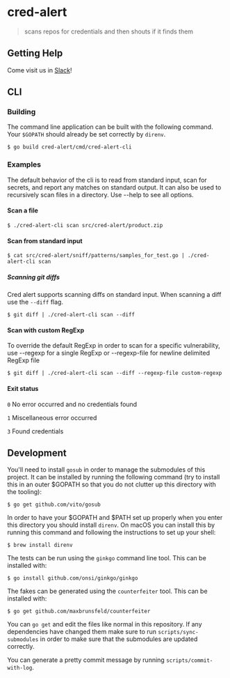 # cred-alert

> scans repos for credentials and then shouts if it finds them

## Getting Help

Come visit us in [Slack](https://pivotal.slack.com/messages/pcf-sec-enablement/)!

## CLI

### Building

The command line application can be built with the following command. Your
`$GOPATH` should already be set correctly by `direnv`.

    $ go build cred-alert/cmd/cred-alert-cli

### Examples

The default behavior of the cli is to read from standard input, scan for secrets, and report any
matches on standard output. It can also be used to recursively scan files in a directory.
Use --help to see all options.

#### Scan a file

    $ ./cred-alert-cli scan src/cred-alert/product.zip

#### Scan from standard input

    $ cat src/cred-alert/sniff/patterns/samples_for_test.go | ./cred-alert-cli scan

##### Scanning git diffs

Cred alert supports scanning diffs on standard input. When scanning a diff use the
`--diff` flag.

    $ git diff | ./cred-alert-cli scan --diff

#### Scan with custom RegExp

To override the default RegExp in order to scan for a specific vulnerability, use --regexp for a single RegExp or --regexp-file for newline delimited RegExp file

    $ git diff | ./cred-alert-cli scan --diff --regexp-file custom-regexp

#### Exit status

  `0` No error occurred and no credentials found

  `1` Miscellaneous error occurred

  `3` Found credentials

## Development

You'll need to install `gosub` in order to manage the submodules of this
project. It can be installed by running the following command (try to install
this in an outer $GOPATH so that you do not clutter up this directory with the
tooling):

    $ go get github.com/vito/gosub

In order to have your $GOPATH and $PATH set up properly when you enter this
directory you should install `direnv`. On macOS you can install this by running
this command and following the instructions to set up your shell:

    $ brew install direnv

The tests can be run using the `ginkgo` command line tool. This can be
installed with:

    $ go install github.com/onsi/ginkgo/ginkgo

The fakes can be generated using the `counterfeiter` tool. This can be
installed with:

    $ go get github.com/maxbrunsfeld/counterfeiter

You can `go get` and edit the files like normal in this repository. If any
dependencies have changed them make sure to run `scripts/sync-submodules` in
order to make sure that the submodules are updated correctly.

You can generate a pretty commit message by running `scripts/commit-with-log`.
